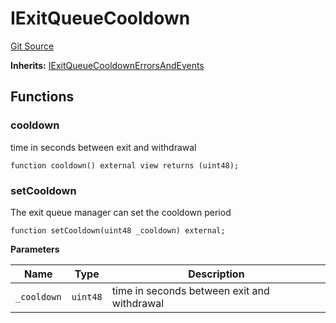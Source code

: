 # IExitQueueCooldown
[Git Source](https://github.com/aragon/ve-governance/blob/d1db1e959d76056114cf52b0b8a3ff8311778151/src/escrow/increasing/interfaces/IExitQueue.sol)

**Inherits:**
[IExitQueueCooldownErrorsAndEvents](/src/escrow/increasing/interfaces/IExitQueue.sol/interface.IExitQueueCooldownErrorsAndEvents.md)


## Functions
### cooldown

time in seconds between exit and withdrawal


```solidity
function cooldown() external view returns (uint48);
```

### setCooldown

The exit queue manager can set the cooldown period


```solidity
function setCooldown(uint48 _cooldown) external;
```
**Parameters**

|Name|Type|Description|
|----|----|-----------|
|`_cooldown`|`uint48`|time in seconds between exit and withdrawal|



